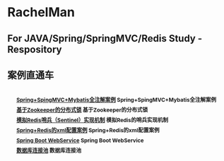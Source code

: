 # RachelMan
<h2>For JAVA/Spring/SpringMVC/Redis Study -Respository </h2>

<h2>案例直通车<h2>
<div style="font-size:12px;line-height: 150%">
	<ul style="list-style-type:none;">
		<li style="padding-top:5px;"><a href="https://github.com/ruizhangtwite/RachelMan/tree/master/AnnotationConfigLession">Spring+SpingMVC+Mybatis全注解案例<a>&nbsp;Spring+SpingMVC+Mybatis全注解案例</li>
		<li style="padding-top:5px;"><a href="https://github.com/ruizhangtwite/RachelMan/tree/master/DistributeLock">基于Zookeeper的分布式锁</a>&nbsp;基于Zookeeper的分布式锁</li>
		<li style="padding-top:5px;"><a href="https://github.com/ruizhangtwite/RachelMan/tree/master/MyRedisClient">模拟Redis哨兵（Sentinel）实现机制<a>&nbsp;模拟Redis的哨兵实现机制</li>
		<li style="padding-top:5px;"><a href="https://github.com/ruizhangtwite/RachelMan/tree/master/SpringRedisDemo">Spring+Redis的xml配置案例</a>&nbsp;Spring+Redis的xml配置案例</li>
		<li style="padding-top:5px;"><a href="https://github.com/ruizhangtwite/RachelMan/tree/master/webservices-study">Spring Boot WebService<a>&nbsp;Spring Boot WebService</li>
		<li style="padding-top:5px;"><a href="https://github.com/ruizhangtwite/RachelMan/tree/master/ThreadPoolUtil">数据库连接池<a>&nbsp;数据库连接池</li>
	</ul>
    
</div>
